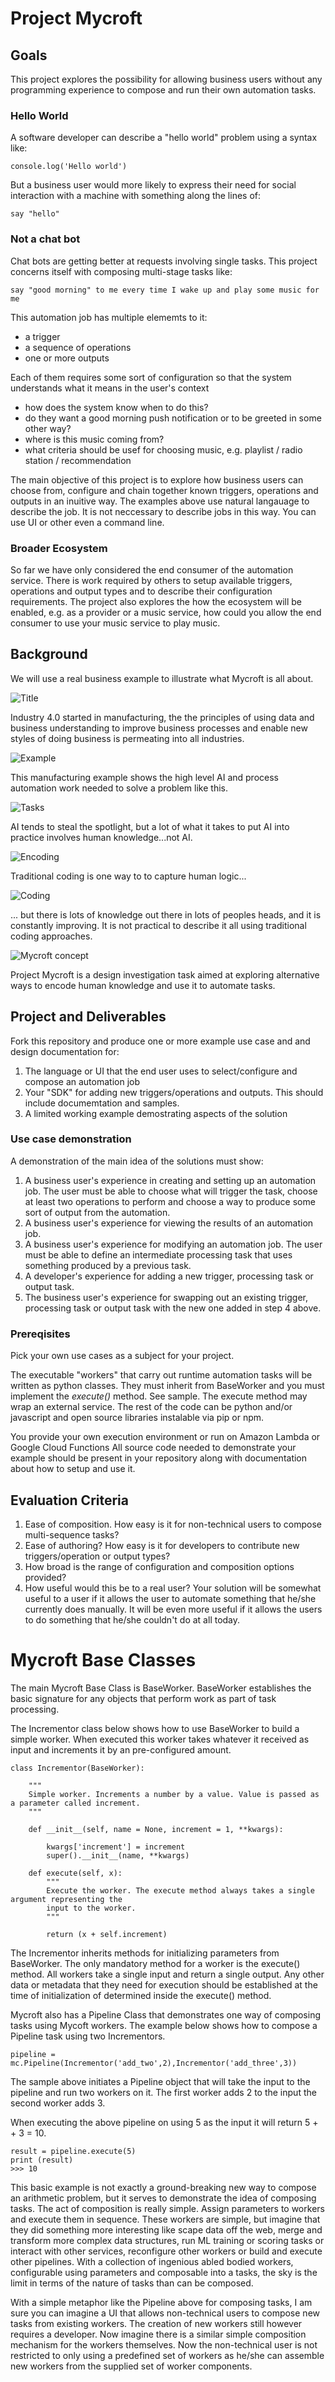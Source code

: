 # Project Mycroft

## Goals

This project explores the possibility for allowing business users without any programming experience to compose and run their own automation tasks. 

### Hello World

A software developer can describe a "hello world" problem using a syntax like: 

```
console.log('Hello world')
```
But a business user would more likely to express their need for social interaction with a machine with something along the lines of:

```
say "hello"
```

### Not a chat bot

Chat bots are getting better at requests involving single tasks. This project concerns itself with composing multi-stage tasks like:

```
say "good morning" to me every time I wake up and play some music for me
```

This automation job has multiple elememts to it:

- a trigger
- a sequence of operations
- one or more outputs

Each of them requires some sort of configuration so that the system understands what it means in the user's context

- how does the system know when to do this?
- do they want a good morning push notification or to be greeted in some other way?
- where is this music coming from?
- what criteria should be usef for choosing music, e.g. playlist / radio station / recommendation

The main objective of this project is to explore how business users can choose from, configure and chain together known triggers, operations and outputs in an inuitive way. The examples above use natural langauage to describe the job. It is not neccessary to describe jobs in this way. You can use UI or other even a command line.

### Broader Ecosystem

So far we have only considered the end consumer of the automation service. There is work required by others to setup available triggers, operations and output types and to describe their configuration requirements. The project also explores the how the ecosystem will be enabled, e.g. as a provider or a music service, how could you allow the end consumer to use your music service to play music.

## Background

We will use a real business example to illustrate what Mycroft is all about.

![Title](images/mycroft_title.png)

Industry 4.0 started in manufacturing, the the principles of using data and business understanding to improve business processes and enable new styles of doing business is permeating into all industries.

![Example](images/mycoft%20example.png)

This manufacturing example shows the high level AI and process automation work needed to solve a problem like this.

![Tasks](images/mycroft_pains.png)

AI tends to steal the spotlight, but a lot of what it takes to put AI into practice involves human knowledge...not AI.

![Encoding](images/mycroft%20encoding.png)

Traditional coding is one way to to capture human logic...

![Coding](images/mycroft%20coding.png)

... but there is lots of knowledge out there in lots of peoples heads, and it is constantly improving. It is not practical to describe it all using traditional coding approaches.

![Mycroft concept](images/mycoft%20concept.png)

Project Mycroft is a design investigation task aimed at exploring alternative ways to encode human knowledge and use it to automate tasks.



## Project and Deliverables

Fork this repository and produce one or more example use case and and design documentation for:

1) The language or UI that the end user uses to select/configure and compose an automation job
2) Your "SDK" for adding new triggers/operations and outputs. This should include documemtation and samples.
3) A limited working example demostrating aspects of the solution

### Use case demonstration

A demonstration of the main idea of the solutions must show:

1) A business user's experience in creating and setting up an automation job. The user must be able to choose what will trigger the task, choose at least two operations to perform and choose a way to produce some sort of output from the automation.
2) A business user's experience for viewing the results of an automation job.
3) A business user's experience for modifying an automation job. The user must be able to define an intermediate processing task that uses something produced by a previous task.
4) A developer's experience for adding a new trigger, processing task or output task.
5) The business user's experience for swapping out an existing trigger, processing task or output task with the new one added in step 4 above.

### Prereqisites

Pick your own use cases as a subject for your project.

The executable "workers" that carry out runtime automation tasks will be written as python classes. They must inherit from BaseWorker and you must implement the *execute()* method. See sample. The execute method may wrap an external service. The rest of the code can be python and/or javascript and open source libraries instalable via pip or npm.

You provide your own execution environment or run on Amazon Lambda or Google Cloud Functions
All source code needed to demonstrate your example should be present in your repository along with documentation about how to setup and use it.

## Evaluation Criteria

1) Ease of composition. How easy is it for non-technical users to compose multi-sequence tasks?
2) Ease of authoring? How easy is it for developers to contribute new triggers/operation or output types?
3) How broad is the range of configuration and composition options provided?
4) How useful would this be to a real user? Your solution will be somewhat useful to a user if it allows the user to automate something that he/she currently does manually. It will be even more useful if it allows the users to do something that he/she couldn't do at all today.
 
# Mycroft Base Classes

The main Mycroft Base Class is BaseWorker. BaseWorker establishes the basic signature for any objects that perform work as part of task processing.

The Incrementor class below shows how to use BaseWorker to build a simple worker. When executed this worker takes whatever it received as input and increments it by an pre-configured amount.

```
class Incrementor(BaseWorker):

    """
    Simple worker. Increments a number by a value. Value is passed as a parameter called increment.
    """

    def __init__(self, name = None, increment = 1, **kwargs):

        kwargs['increment'] = increment
        super().__init__(name, **kwargs)

    def execute(self, x):
        """
        Execute the worker. The execute method always takes a single argument representing the
        input to the worker.
        """

        return (x + self.increment)
 ```
 
The Incrementor inherits methods for initializing parameters from BaseWorker. The only mandatory method for a worker is the execute() method. All workers take a single input and return a single output. Any other data or metadata that they need for execution should be established at the time of initialization of determined inside the execute() method.
 
Mycroft also has a Pipeline Class that demonstrates one way of composing tasks using Mycoft workers. The example below shows how to compose a Pipeline task using two Incrementors.

```
pipeline = mc.Pipeline(Incrementor('add_two',2),Incrementor('add_three',3))
```

The sample above initiates a Pipeline object that will take the input to the pipeline and run two workers on it. The first worker adds 2 to the input the second worker adds 3.

When executing the above pipeline on using 5 as the input it will return 5 +  + 3 = 10.

```
result = pipeline.execute(5)
print (result)
>>> 10
```

This basic example is not exactly a ground-breaking new way to compose an arithmetic problem, but it serves to demonstrate the idea of composing tasks. The act of composition is really simple. Assign parameters to workers and execute them in sequence. These workers are simple, but imagine that they did something more interesting like scape data off the web, merge and transform more complex data structures, run ML training or scoring tasks or interact with other services, reconfigure other workers or build and execute other pipelines. With a collection of ingenious abled bodied workers, configurable using parameters and composable into a tasks, the sky is the limit in terms of the nature of tasks than can be composed.

With a simple metaphor like the Pipeline above for composing tasks, I am sure you can imagine a UI that allows non-technical users to compose new tasks from existing workers. The creation of new workers still however requires a developer. Now imagine there is a similar simple composition mechanism for the workers themselves. Now the non-technical user is not restricted to only using a predefined set of workers as he/she can assemble new workers from the supplied set of worker components. 
